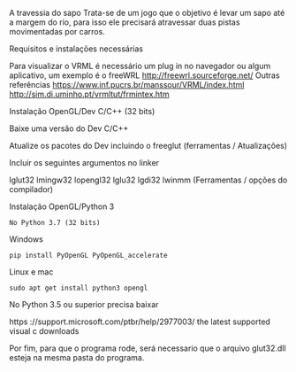 A travessia do sapo
  Trata-se de um jogo que o objetivo é levar um sapo até a margem do rio,
para isso ele precisará atravessar duas pistas movimentadas por carros.

   Requisitos e instalações necessárias
   
Para visualizar o VRML é necessário um plug in no 
navegador ou algum aplicativo, um exemplo é o
freeWRL
http://freewrl.sourceforge.net/
Outras referências
https://www.inf.pucrs.br/manssour/VRML/index.html
http://sim.di.uminho.pt/vrmltut/frmintex.htm

Instalação OpenGL/Dev C/C++ (32 bits)

Baixe uma versão do Dev C/C++

Atualize os pacotes do Dev incluindo o
freeglut (ferramentas / Atualizações)

Incluir os seguintes argumentos no linker

lglut32 lmingw32 lopengl32 lglu32 lgdi32
lwinmm (Ferramentas / opções do compilador)

Instalação OpenGL/Python 3

	No Python 3.7 (32 bits)

Windows

	pip install PyOpenGL PyOpenGL_accelerate

Linux e mac

	sudo apt get install python3 opengl

No Python 3.5 ou superior precisa baixar

https ://support.microsoft.com/ptbr/help/2977003/ 
the latest supported visual c downloads

Por fim, para que o programa rode, será necessario que o 
arquivo glut32.dll esteja na mesma pasta do programa.
